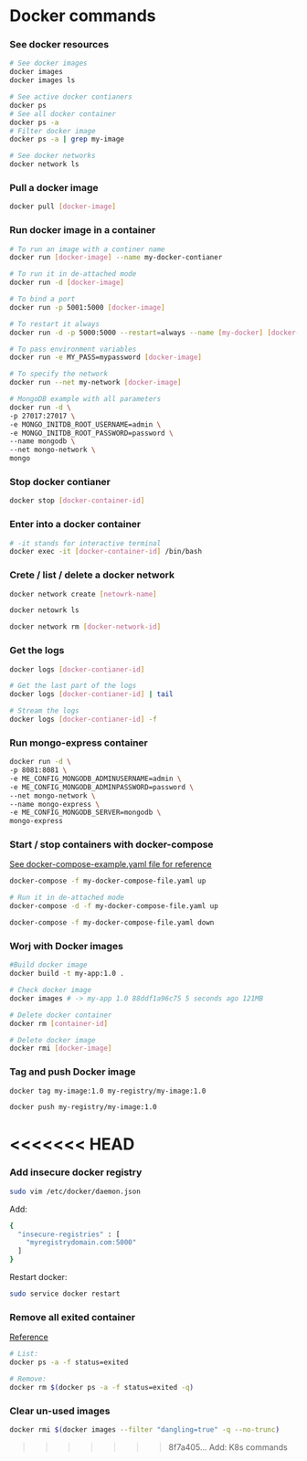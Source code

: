 # Docker commands

### See docker resources
```sh
# See docker images
docker images
docker images ls

# See active docker contianers
docker ps
# See all docker container
docker ps -a
# Filter docker image
docker ps -a | grep my-image

# See docker networks
docker network ls
```

### Pull a docker image
```sh
docker pull [docker-image]
```

### Run docker image in a container
```sh
# To run an image with a continer name
docker run [docker-image] --name my-docker-contianer

# To run it in de-attached mode
docker run -d [docker-image]

# To bind a port
docker run -p 5001:5000 [docker-image]

# To restart it always
docker run -d -p 5000:5000 --restart=always --name [my-docker] [docker-image]

# To pass environment variables
docker run -e MY_PASS=mypassword [docker-image]

# To specify the network
docker run --net my-network [docker-image]

# MongoDB example with all parameters
docker run -d \
-p 27017:27017 \
-e MONGO_INITDB_ROOT_USERNAME=admin \
-e MONGO_INITDB_ROOT_PASSWORD=password \
--name mongodb \
--net mongo-network \
mongo
```

### Stop docker contianer
```sh
docker stop [docker-container-id]
```

### Enter into a docker container
```sh
# -it stands for interactive terminal
docker exec -it [docker-container-id] /bin/bash
```

### Crete / list / delete a docker network
```sh
docker network create [netowrk-name]

docker netowrk ls

docker network rm [docker-network-id]
```

### Get the logs
```sh
docker logs [docker-contianer-id]

# Get the last part of the logs
docker logs [docker-contianer-id] | tail

# Stream the logs
docker logs [docker-contianer-id] -f
```

### Run mongo-express container
```sh
docker run -d \
-p 8081:8081 \
-e ME_CONFIG_MONGODB_ADMINUSERNAME=admin \
-e ME_CONFIG_MONGODB_ADMINPASSWORD=password \
--net mongo-network \
--name mongo-express \
-e ME_CONFIG_MONGODB_SERVER=mongodb \
mongo-express
```

### Start / stop containers with docker-compose

[See docker-compose-example.yaml file for reference](./docker-compose-example.yaml)

```sh
docker-compose -f my-docker-compose-file.yaml up

# Run it in de-attached mode
docker-compose -d -f my-docker-compose-file.yaml up

docker-compose -f my-docker-compose-file.yaml down
```

### Worj with Docker images
```sh
#Build docker image
docker build -t my-app:1.0 .

# Check docker image
docker images # -> my-app 1.0 88ddf1a96c75 5 seconds ago 121MB

# Delete docker container
docker rm [container-id]

# Delete docker image
docker rmi [docker-image]
```

### Tag and push Docker image
```sh
docker tag my-image:1.0 my-registry/my-image:1.0

docker push my-registry/my-image:1.0
```

<<<<<<< HEAD
=======
### Add insecure docker registry
```sh
sudo vim /etc/docker/daemon.json
```

Add:
```sh
{
  "insecure-registries" : [
    "myregistrydomain.com:5000"
  ]
}
```

Restart docker:
```sh
sudo service docker restart
```

### Remove all exited container

[Reference](https://www.digitalocean.com/community/tutorials/how-to-remove-docker-images-containers-and-volumes)

```sh
# List:
docker ps -a -f status=exited
```

```sh
# Remove:
docker rm $(docker ps -a -f status=exited -q)
```

### Clear un-used images
```sh
docker rmi $(docker images --filter "dangling=true" -q --no-trunc)
```
>>>>>>> 8f7a405... Add: K8s commands
